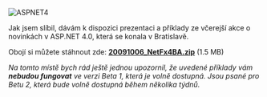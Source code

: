 <!-- dcterms:identifier = aspnetcz#241 -->
<!-- dcterms:title = Novinky ve Visual Studiu 2010 a ASP.NET 4.0 – příklady a prezentace ze včerejšího semináře -->
<!-- dcterms:abstract = Jak jsem slíbil, dávám k dispozici prezentaci a příklady ze včerejší akce o novinkách v ASP.NET 4.0, která se konala v Bratislavě. -->
<!-- np9:categoryId = 6 -->
<!-- x4w:category = Akce a události -->
<!-- np9:authorId = 1 -->
<!-- np9:authorEmail = michal.valasek@altairis.cz -->
<!-- dcterms:creator = Michal Altair Valášek -->
<!-- dcterms:created = 2009-10-06T14:28:14.027+02:00 -->
<!-- dcterms:dateAccepted = 2009-10-06T14:28:14.027+02:00 -->

![ASPNET4](http://www.aspnet.cz/Files/20091006-ASPNET4_3.png "ASPNET4") 

Jak jsem slíbil, dávám k dispozici prezentaci a příklady ze včerejší akce o novinkách v ASP.NET 4.0, která se konala v Bratislavě.

Obojí si můžete stáhnout zde: [**20091006_NetFx4BA.zip**](http://www.aspnet.cz/files/20091006_NetFx4BA.zip) (1.5 MB)

*Na tomto místě bych rád ještě jednou upozornil, že uvedené příklady vám **nebudou fungovat** ve verzi Beta 1, která je volně dostupná. Jsou psané pro Betu 2, která bude volně dostupná během několika týdnů.*